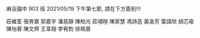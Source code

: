 麻豆國中 903 班 2021/05/19 下午第七節, 請在下方簽到!!!

莊維筌
張育嘉
郭嘉宇
潘慈靜
陳柏光
莊翊暄
陳家慧
馮詩菡
黃渝芳
葉語欣
胡芯瑜
陳怡蓉
陳文齊
王韋翔
李宥鈞
徐珮蓉
